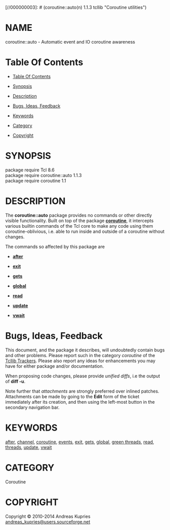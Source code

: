 
[//000000001]: # (coroutine::auto - Coroutine utilities)
[//000000002]: # (Generated from file 'coro_auto.man' by tcllib/doctools with format 'markdown')
[//000000003]: # (coroutine::auto(n) 1.1.3 tcllib "Coroutine utilities")

# NAME

coroutine::auto - Automatic event and IO coroutine awareness

# <a name='toc'></a>Table Of Contents

  -  [Table Of Contents](#toc)

  -  [Synopsis](#synopsis)

  -  [Description](#section1)

  -  [Bugs, Ideas, Feedback](#section2)

  -  [Keywords](#keywords)

  -  [Category](#category)

  -  [Copyright](#copyright)

# <a name='synopsis'></a>SYNOPSIS

package require Tcl 8.6  
package require coroutine::auto 1.1.3  
package require coroutine 1.1  

# <a name='description'></a>DESCRIPTION

The __coroutine::auto__ package provides no commands or other directly visible
functionality. Built on top of the package __[coroutine](tcllib_coroutine.md)__,
it intercepts various builtin commands of the Tcl core to make any code using
them coroutine-oblivious, i.e. able to run inside and outside of a coroutine
without changes.

The commands so affected by this package are

  - __[after](../../../../index.md#after)__

  - __[exit](../../../../index.md#exit)__

  - __[gets](../../../../index.md#gets)__

  - __[global](../../../../index.md#global)__

  - __[read](../../../../index.md#read)__

  - __[update](../../../../index.md#update)__

  - __[vwait](../../../../index.md#vwait)__

# <a name='section2'></a>Bugs, Ideas, Feedback

This document, and the package it describes, will undoubtedly contain bugs and
other problems. Please report such in the category *coroutine* of the [Tcllib
Trackers](http://core.tcl.tk/tcllib/reportlist). Please also report any ideas
for enhancements you may have for either package and/or documentation.

When proposing code changes, please provide *unified diffs*, i.e the output of
__diff -u__.

Note further that *attachments* are strongly preferred over inlined patches.
Attachments can be made by going to the __Edit__ form of the ticket immediately
after its creation, and then using the left-most button in the secondary
navigation bar.

# <a name='keywords'></a>KEYWORDS

[after](../../../../index.md#after), [channel](../../../../index.md#channel),
[coroutine](../../../../index.md#coroutine),
[events](../../../../index.md#events), [exit](../../../../index.md#exit),
[gets](../../../../index.md#gets), [global](../../../../index.md#global), [green
threads](../../../../index.md#green_threads), [read](../../../../index.md#read),
[threads](../../../../index.md#threads), [update](../../../../index.md#update),
[vwait](../../../../index.md#vwait)

# <a name='category'></a>CATEGORY

Coroutine

# <a name='copyright'></a>COPYRIGHT

Copyright &copy; 2010-2014 Andreas Kupries <andreas_kupries@users.sourceforge.net>
